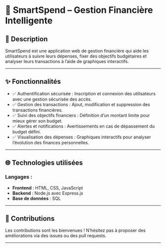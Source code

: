 # 🏦 SmartSpend – Gestion Financière Intelligente

## 📝 Description

SmartSpend est une application web de gestion financière qui aide les utilisateurs à suivre leurs dépenses, fixer des objectifs budgétaires et analyser leurs transactions à l’aide de graphiques interactifs.

---

## ✨ Fonctionnalités

- ✅ Authentification sécurisée : Inscription et connexion des utilisateurs avec une gestion sécurisée des accès.
- ✅ Gestion des transactions : Ajout, modification et suppression des transactions financières.
- ✅ Suivi des objectifs financiers : Définition d’un montant limite pour mieux gérer son budget.
- ✅ Alertes et notifications : Avertissements en cas de dépassement du budget défini.
- ✅ Visualisation des dépenses : Graphiques interactifs pour analyser l’évolution des finances personnelles.

---

## 🌐 Technologies utilisées

### Langages :  
- **Frontend** : HTML, CSS, JavaScript  
- **Backend** :  Node.js avec Express.js
- **Base de données** : SQL  
 
---
## 📩 Contributions

Les contributions sont les bienvenues ! N’hésitez pas à proposer des améliorations via des issues ou des pull requests.

---
